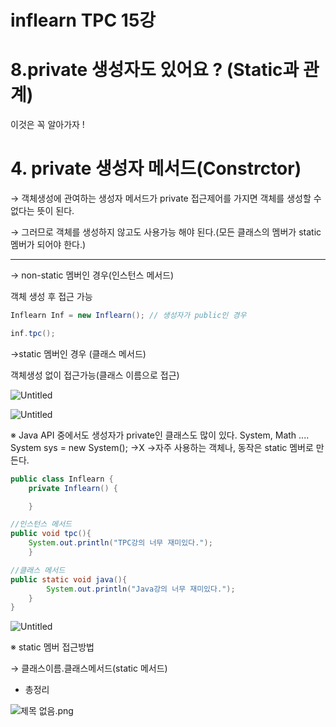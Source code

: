 # inflearn TPC 15강

# 8.private 생성자도 있어요 ? (Static과 관계)

이것은 꼭 알아가자 !

# 4. private  생성자 메서드(Constrctor)

→ 객체생성에 관여하는 생성자 메서드가 private 접근제어를 가지면 객체를 생성할 수 없다는 뜻이 된다.

→ 그러므로 객체를 생성하지 않고도 사용가능 해야 된다.(모든 클래스의 멤버가 static  멤버가 되어야 한다.)

---

→ non-static 멤버인 경우(인스턴스 메서드)

 객체 생성 후 접근 가능

```java
Inflearn Inf = new Inflearn(); // 생성자가 public인 경우 

inf.tpc();
```

→static 멤버인 경우 (클래스 메서드)

객체생성 없이 접근가능(클래스 이름으로 접근)

![Untitled](inflearn%20TPC%2015%E1%84%80%E1%85%A1%E1%86%BC%2085fb1d084302449d9edd564bcedadf34/Untitled.png)

![Untitled](inflearn%20TPC%2015%E1%84%80%E1%85%A1%E1%86%BC%2085fb1d084302449d9edd564bcedadf34/Untitled%201.png)

※ Java API 중에서도 생성자가 private인 클래스도 많이 있다.
System, Math .... System sys = new System(); →X
→자주 사용하는 객체나, 동작은 static  멤버로 만든다.

```java
public class Inflearn {
	private Inflearn() {

	} 

//인스턴스 메서드
public void tpc(){
	System.out.println("TPC강의 너무 재미있다.");
	}

//클래스 메서드
public static void java(){
		System.out.println("Java강의 너무 재미있다.");
	}
}
```

![Untitled](inflearn%20TPC%2015%E1%84%80%E1%85%A1%E1%86%BC%2085fb1d084302449d9edd564bcedadf34/Untitled%202.png)

※ static  멤버 접근방법

→ 클래스이름.클래스메서드(static 메서드)

- 총정리

![제목 없음.png](inflearn%20TPC%2015%E1%84%80%E1%85%A1%E1%86%BC%2085fb1d084302449d9edd564bcedadf34/%EC%A0%9C%EB%AA%A9_%EC%97%86%EC%9D%8C.png)